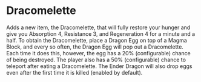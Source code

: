 # Dracomelette
Adds a new item, the Dracomelette, that will fully restore your hunger and give you Absorption 4, Resistance 3, and Regeneration 4 for a minute and a half. To obtain the Dracomelette, place a Dragon Egg on top of a Magma Block, and every so often, the Dragon Egg will pop out a Dracomelette. Each time it does this, however, the egg has a 20% (configurable) chance of being destroyed. The player also has a 50% (configurable) chance to teleport after eating a Dracomelette. The Ender Dragon will also drop eggs even after the first time it is killed (enabled by default).
